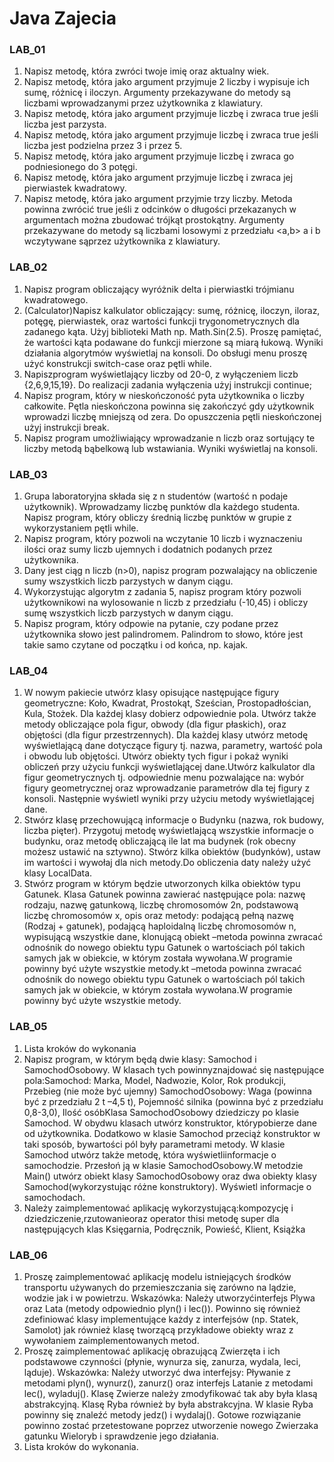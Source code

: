 # Java Zajecia
  ### LAB_01
1. Napisz metodę, która zwróci twoje imię oraz aktualny wiek. 
2. Napisz  metodę,  która  jako  argument  przyjmuje  2  liczby  i  wypisuje  ich  sumę,  różnicę  i  iloczyn. Argumenty przekazywane do metody są liczbami               wprowadzanymi przez użytkownika z klawiatury.
3. Napisz metodę, która jako argument przyjmuje liczbę i zwraca true jeśli liczba jest parzysta. 
4. Napisz metodę, która jako argument przyjmuje liczbę i zwraca true jeśli liczba jest podzielna przez 3 i przez 5. 
5. Napisz metodę, która jako argument przyjmuje liczbę i zwraca go podniesionego do 3 potęgi. 
6. Napisz metodę, która jako argument przyjmuje liczbę i zwraca jej pierwiastek kwadratowy. 
7. Napisz  metodę,  która  jako  argument  przyjmie  trzy  liczby.  Metoda powinna  zwrócić  true  jeśli z odcinków  o  długości  przekazanych  w  argumentach  można     zbudować  trójkąt  prostokątny. Argumenty przekazywane do metody są liczbami losowymi z przedziału <a,b> a i b wczytywane sąprzez użytkownika z klawiatury.
    
  ### LAB_02
1. Napisz program obliczający wyróżnik delta i pierwiastki trójmianu kwadratowego.
2. (Calculator)Napisz kalkulator obliczający: sumę, różnicę, iloczyn, iloraz, potęgę, pierwiastek, oraz wartości funkcji trygonometrycznych dla zadanego kąta. Użyj biblioteki Math np. Math.Sin(2.5). Proszę pamiętać, że wartości kąta podawane do funkcji mierzone są miarą łukową. Wyniki działania algorytmów wyświetlaj na konsoli. Do obsługi menu proszę użyć konstrukcji switch-case oraz pętli while.
5. Napiszprogram wyświetlający liczby od 20-0, z wyłączeniem liczb {2,6,9,15,19}. Do realizacji zadania wyłączenia użyj instrukcji continue;
6. Napisz program, który w nieskończoność pyta użytkownika o liczby całkowite. Pętla nieskończona powinna się zakończyć gdy użytkownik wprowadzi liczbę mniejszą od zera. Do opuszczenia pętli nieskończonej użyj instrukcji break. 
7. Napisz program umożliwiający wprowadzanie n liczb oraz sortujący te liczby metodą bąbelkową lub wstawiania. Wyniki wyświetlaj na konsoli.

  ### LAB_03
1. Grupa laboratoryjna składa się z n studentów (wartość n podaje użytkownik). Wprowadzamy liczbę punktów dla każdego studenta. Napisz program, który obliczy średnią liczbę punktów w grupie z wykorzystaniem pętli while. 
2. Napisz  program,  który  pozwoli  na  wczytanie  10  liczb  i  wyznaczeniu  ilości  oraz  sumy  liczb ujemnych i dodatnich podanych przez użytkownika. 
3. Dany jest ciąg n liczb (n>0), napisz program pozwalający na obliczenie sumy wszystkich liczb parzystych w danym ciągu. 
4. Wykorzystując  algorytm  z  zadania  5,  napisz  program  który  pozwoli  użytkownikowi  na wylosowanie n liczb z przedziału (-10,45) i obliczy sumę wszystkich liczb parzystych w danym ciągu.
5. Napisz  program,  który  odpowie  na  pytanie,  czy  podane  przez  użytkownika  słowo  jest palindromem. Palindrom to słowo, które jest takie samo czytane od początku i od końca, np. kajak. 

  ### LAB_04
1. W  nowym  pakiecie utwórz  klasy opisujące następujące  figury geometryczne: Koło, Kwadrat, Prostokąt, Sześcian, Prostopadłościan, Kula, Stożek. Dla każdej klasy dobierz odpowiednie pola. Utwórz także metody obliczające pola figur, obwody (dla figur płaskich), oraz objętości (dla figur przestrzennych). Dla każdej klasy utwórz metodę wyświetlającą dane dotyczące figury tj. nazwa, parametry, wartość pola i obwodu lub objętości. Utwórz obiekty tych figur i pokaż wyniki obliczeń przy  użyciu  funkcji  wyświetlającej  dane.Utwórz  kalkulator  dla  figur  geometrycznych  tj. odpowiednie menu pozwalające na: wybór figury geometrycznej oraz wprowadzanie parametrów dla tej figury z konsoli. Następnie wyświetl wyniki przy użyciu metody wyświetlającej dane.
2. Stwórz klasę przechowującą informacje o Budynku (nazwa, rok budowy, liczba pięter). Przygotuj metodę wyświetlającą wszystkie informacje o budynku, oraz metodę obliczającą ile lat ma budynek (rok obecny możesz ustawić na sztywno). Stwórz kilka obiektów (budynków), ustaw im wartości i wywołaj dla nich metody.Do obliczenia daty należy użyć klasy LocalData.
3. Stwórz program w którym będzie  utworzonych kilka  obiektów typu Gatunek. Klasa  Gatunek powinna zawierać następujące pola: nazwę rodzaju, nazwę gatunkową, liczbę chromosomów 2n, podstawową liczbę chromosomów x, opis oraz metody: podającą pełną nazwę (Rodzaj + gatunek), podającą  haploidalną  liczbę  chromosomów  n,  wypisującą  wszystkie  dane,  klonującą  obiekt –metoda powinna zwracać odnośnik do nowego obiektu typu Gatunek o wartościach pól takich samych jak w obiekcie, w którym została wywołana.W programie powinny być użyte wszystkie metody.kt –metoda powinna zwracać odnośnik do nowego obiektu typu Gatunek o wartościach pól takich samych jak w obiekcie, w którym została wywołana.W programie powinny być użyte wszystkie metody.

  ### LAB_05
1. Lista kroków do wykonania
2. Napisz program, w którym będą dwie klasy: Samochod i SamochodOsobowy. W klasach tych powinnyznajdować się następujące pola:Samochod: Marka, Model, Nadwozie, Kolor, Rok produkcji, Przebieg (nie może być ujemny)
SamochodOsobowy: Waga (powinna być z przedziału 2 t –4,5 t), 
Pojemność silnika (powinna być z przedziału 0,8-3,0), 
Ilość osóbKlasa SamochodOsobowy dziedziczy po klasie Samochod. W obydwu klasach utwórz konstruktor, którypobierze dane od użytkownika. Dodatkowo w klasie Samochod przeciąż konstruktor w taki sposób, bywartości pól były parametrami metody. W klasie Samochod utwórz także metodę, która wyświetliinformacje o samochodzie. Przesłoń ją w klasie SamochodOsobowy.W  metodzie  Main() utwórz obiekt klasy  SamochodOsobowy oraz  dwa  obiekty klasy Samochod(wykorzystując różne konstruktory). Wyświetl informacje o samochodach. 
3. Należy  zaimplementować  aplikację  wykorzystującą:kompozycję  i  dziedziczenie,rzutowanieoraz operator thisi metodę super dla następujących klas Księgarnia, Podręcznik, Powieść, Klient, Książka

  ### LAB_06
1. Proszę   zaimplementować   aplikację   modelu   istniejących środków   transportu   używanych   do przemieszczania  się  zarówno  na  lądzie,  wodzie  jak  i  w  powietrzu.  Wskazówka:  Należy  utworzyćinterfejs Plywa oraz Lata (metody odpowiednio plyn() i lec()). Powinno się również zdefiniować klasy implementujące  każdy  z  interfejsów  (np.  Statek,  Samolot)  jak  również  klasę  tworzącą  przykładowe obiekty wraz z wywołaniem zaimplementowanych metod.
2. Proszę zaimplementować aplikację obrazującą Zwierzęta i ich podstawowe czynności (płynie, wynurza się, zanurza, wydala, leci, ląduje). Wskazówka: Należy utworzyć dwa interfejsy: Pływanie z metodami plyn(),  wynurz(),  zanurz()  oraz  interfejs  Latanie  z  metodami  lec(),  wyladuj().  Klasę  Zwierze  należy zmodyfikować  tak  aby  była  klasą  abstrakcyjną.  Klasę  Ryba  również  by  była  abstrakcyjna.  W  klasie Ryba powinny się znaleźć metody jedz() i wydalaj(). Gotowe  rozwiązanie  powinno  zostać  przetestowane  poprzez  utworzenie  nowego  Zwierzaka gatunku Wieloryb i sprawdzenie jego działania. 
3. Lista kroków do wykonania.
